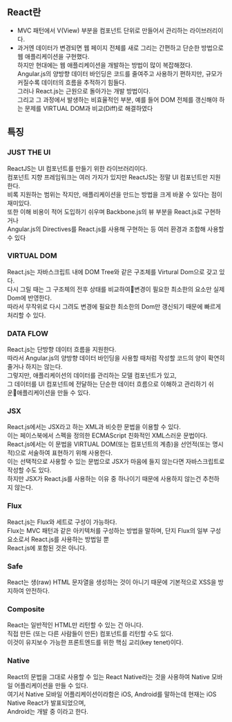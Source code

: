 ## React란
* MVC 패턴에서 V(View) 부분을 컴포넌트 단위로 만들어서 관리하는 라이브러리이다.
* 과거엔 데이터가 변경되면 웹 페이지 전체를 새로 그리는 간편하고 단순한 방법으로 웹 애플리케이션을 구현했다.  
  하지만 현대에는 웹 애플리케이션을 개발하는 방법이 많이 복잡해졌다.  
  Angular.js의 양방향 데이터 바인딩은 코드를 줄여주고 사용하기 편하지만, 규모가 커질수록 데이터의 흐름을 추적하기 힘들다.  
  그러나 React.js는 근원으로 돌아가는 개발 방법이다.  
  그리고 그 과정에서 발생하는 비효율적인 부분, 예를 들어 DOM 전체를 갱신해야 하는 문제를 VIRTUAL DOM과 비교(Diff)로 해결하였다

## 특징
### JUST THE UI
ReactJS는 UI 컴포넌트를 만들기 위한 라이브러리이다.  
컴포넌트 지향 프레임워크는 여러 가지가 있지만 ReactJS는 정말 UI 컴포넌트만 지원한다.  
비록 지원하는 범위는 작지만, 애플리케이션을 만드는 방법을 크게 바꿀 수 있다는 점이 재미있다.  
또한 이해 비용이 적어 도입하기 쉬우며 Backbone.js의 뷰 부분을 React.js로 구현하거나  
Angular.js의 Directives를 React.js를 사용해 구현하는 등 여러 환경과 조합해 사용할 수 있다  

### VIRTUAL DOM
React.js는 자바스크립트 내에 DOM Tree와 같은 구조체를 Virtural Dom으로 갖고 있다.  
다시 그릴 때는 그 구조체의 전후 상태를 비교하여변경이 필요한 최소한의 요소만 실제 Dom에 반영한다.  
따라서 무작위로 다시 그려도 변경에 필요한 최소한의 Dom만 갱신되기 때문에 빠르게 처리할 수 있다.

### DATA FLOW
React.js는 단방향 데이터 흐름을 지원한다.  
따라서 Angular.js의 양방향 데이터 바인딩을 사용할 때처럼 작성할 코드의 양이 확연히 줄거나 하지는 않는다.  
그렇지만, 애플리케이션의 데이터를 관리하는 모델 컴포넌트가 있고,  
그 데이터를 UI 컴포넌트에 전달하는 단순한 데이터 흐름으로 이해하고 관리하기 쉬운애플리케이션을 만들 수 있다.
		
### JSX
React.js에서는 JSX라고 하는 XML과 비슷한 문법을 이용할 수 있다.  
이는 페이스북에서 스펙을 정의한 ECMAScript 친화적인 XML스러운 문법이다.  
React.js에서는 이 문법을 VIRTUAL DOM(또는 컴포넌트의 계층)을 선언적(또는 명시적)으로 서술하여 표현하기 위해 사용한다.  
이는 선택적으로 사용할 수 있는 문법으로 JSX가 마음에 들지 않는다면 자바스크립트로 작성할 수도 있다.  
하지만 JSX가 React.js를 사용하는 이유 중 하나이기 때문에 사용하지 않는건 추천하지 않는다.  
		
### Flux
React.js는 Flux와 세트로 구성이 가능하다.  
Flux는 MVC 패턴과 같은 아키텍처를 구성하는 방법을 말하며, 단지 Flux의 일부 구성 요소로서 React.js를 사용하는 방법일 뿐  
React.js에 포함된 것은 아니다.  
		
### Safe
React는 생(raw) HTML 문자열을 생성하는 것이 아니기 때문에 기본적으로 XSS을 방지하여 안전하다.
		
### Composite
React는 일반적인 HTML만 리턴할 수 있는 건 아니다.  
직접 만든 (또는 다른 사람들이 만든) 컴포넌트를 리턴할 수도 있다.  
이것이 유지보수 가능한 프론트엔드를 위한 핵심 교리(key tenet)이다.  

### Native
React의 문법을 그대로 사용할 수 있는 React Native라는 것을 사용하여 Native 모바일 어플리케이션을 만들 수 있다.  
여기서 Native 모바일 어플리케이션이라함은 iOS, Android를 말하는데 현재는 iOS Native React가 발표되었으며,  
Android는 개발 중 이라고 한다.
